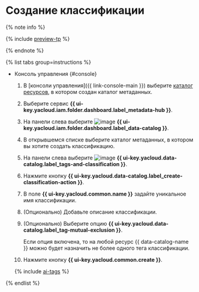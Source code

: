# Создание классификации


{% note info %}

{% include [preview-tp](../../../_includes/preview-tp.md) %}

{% endnote %}


{% list tabs group=instructions %}

- Консоль управления {#console}

  1. В [консоли управления]({{ link-console-main }}) выберите [каталог ресурсов](../../../resource-manager/concepts/resources-hierarchy.md#folder), в котором создан каталог метаданных.
  1. Выберите сервис **{{ ui-key.yacloud.iam.folder.dashboard.label_metadata-hub }}**.
  1. Hа панели слева выберите ![image](../../../_assets/console-icons/folder-magnifier.svg) **{{ ui-key.yacloud.iam.folder.dashboard.label_data-catalog }}**.
  1. В открывшемся списке выберите каталог метаданных, в котором вы хотите создать классификацию.
  1. На панели слева выберите ![image](../../../_assets/console-icons/tag.svg) **{{ ui-key.yacloud.data-catalog.label_tags-and-classification }}**.
  1. Нажмите кнопку **{{ ui-key.yacloud.data-catalog.label_create-classification-action }}**.
  1. В поле **{{ ui-key.yacloud.common.name }}** задайте уникальное имя классификации.
  1. (Опционально) Добавьте описание классификации.
  1. (Опционально) Выберите опцию **{{ ui-key.yacloud.data-catalog.label_tag-mutual-exclusion }}**.

      Если опция включена, то на любой ресурс {{ data-catalog-name }} можно будет назначить не более одного тега классификации.

  1. Нажмите кнопку **{{ ui-key.yacloud.common.create }}**.

  {% include [ai-tags](../../../_includes/metadata-hub/data-catalog-ai-markup-tags.md) %}

{% endlist %}
